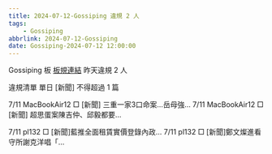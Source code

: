 ```yaml
---
title: 2024-07-12-Gossiping 違規 2 人
tags:
    - Gossiping
abbrlink: 2024-07-12-Gossiping
date: Gossiping-2024-07-12 12:00:00
---
```

Gossiping 板 [板規連結](https://www.ptt.cc/bbs/Gossiping/M.1637425085.A.07D.html)
昨天違規 2 人
<!-- more -->

違規清單
單日 [新聞] 不得超過 1 篇

7/11 MacBookAir12 □ [新聞] 三重一家3口命案...岳母強…
7/11 MacBookAir12 □ [新聞] 超思蛋案陳吉仲、邱毅都要…

7/11 pl132 □ [新聞]藍推全面租賃實價登錄內政…
7/11 pl132 □ [新聞]鄭文燦進看守所謝克洋唱「…